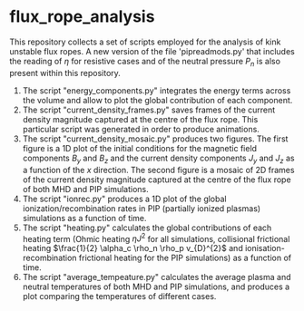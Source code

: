 # flux_rope_analysis

This repository collects a set of scripts employed for the analysis of kink unstable flux ropes. A new version of the file 'pipreadmods.py' that includes the reading of $\eta$ for resistive cases and of the neutral pressure $P_n$ is also present within this repository.

1.  The script "energy_components.py" integrates the energy terms across the volume and allow to plot the global contribution of each component.
2.  The script "current_density_frames.py" saves frames of the current density magnitude captured at the centre of the flux rope. This particular script was generated in order to produce animations.
3.  The script "current_density_mosaic.py" produces two figures. The first figure is a 1D plot of the initial conditions for the magnetic field components $B_y$ and $B_z$ and the current density components $J_y$ and $J_z$ as a function of the $x$ direction. The second figure is a mosaic of 2D frames of the current density magnitude captured at the centre of the flux rope of both MHD and PIP simulations.
4.  The script "ionrec.py" produces a 1D plot of the global ionization/recombination rates in PIP (partially ionized plasmas) simulations as a function of time.
5.  The script "heating.py" calculates the global contributions of each heating term (Ohmic heating $\eta J^2$ for all simulations, collisional frictional heating $\frac{1}{2} \alpha_c \rho_n \rho_p v_{D}^{2}$ and ionisation-recombination frictional heating for the PIP simulations) as a function of time.
6.  The script "average_tempeature.py" calculates the average plasma and neutral temperatures of both MHD and PIP simulations, and produces a plot comparing the temperatures of different cases.
